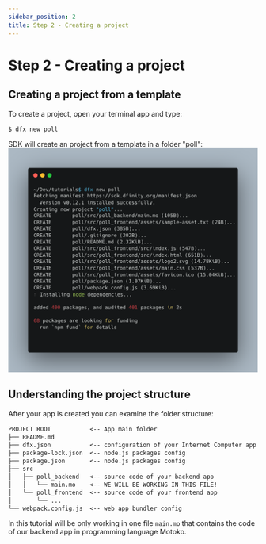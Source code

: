 ```yaml
---
sidebar_position: 2
title: Step 2 - Creating a project
---
```


# Step 2 - Creating a project

## Creating a project from a template

To create a project, open your terminal app and type:
```shell
$ dfx new poll
```

SDK will create an project from a template in a folder "poll":
![dfx new poll terminal image](./__attachments/dfx%20new.png)

## Understanding the project structure

After your app is created you can examine the folder structure:

```
PROJECT ROOT           <-- App main folder
├── README.md
├── dfx.json           <-- configuration of your Internet Computer app
├── package-lock.json  <-- node.js packages config
├── package.json       <-- node.js packages config
├── src
│   ├── poll_backend   <-- source code of your backend app
│   │   └── main.mo    <-- WE WILL BE WORKING IN THIS FILE!
│   └── poll_frontend  <-- source code of your frontend app
│       └── ...
└── webpack.config.js  <-- web app bundler config
```

In this tutorial will be only working in one file `main.mo` that contains the code of our backend app in programming language Motoko.


